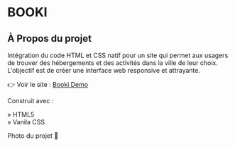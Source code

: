 # BOOKI
## À Propos du projet

Intégration du code HTML et CSS natif pour un site qui permet aux usagers de trouver des hébergements et des activités dans la ville de leur choix. 
L'objectif est de créer une interface web responsive et attrayante.


👉 Voir le site : <a href="https://charlesabj.github.io/booki/">Booki Demo<a/>

Construit avec :

» HTML5 </br>
» Vanila CSS

Photo du projet 📸 </br>
